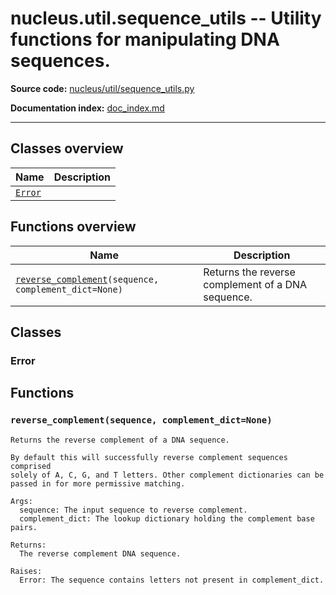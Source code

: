 # nucleus.util.sequence_utils -- Utility functions for manipulating DNA sequences.
**Source code:** [nucleus/util/sequence_utils.py](https://github.com/google/nucleus/tree/master/nucleus/util/sequence_utils.py)

**Documentation index:** [doc_index.md](../../doc_index.md)

---


## Classes overview
Name | Description
-----|------------
[`Error`](#error) | 

## Functions overview
Name | Description
-----|------------
[`reverse_complement`](#reverse_complement)`(sequence, complement_dict=None)` | Returns the reverse complement of a DNA sequence.

## Classes
### Error


## Functions
<a name="reverse_complement"></a>
### `reverse_complement(sequence, complement_dict=None)`
```
Returns the reverse complement of a DNA sequence.

By default this will successfully reverse complement sequences comprised
solely of A, C, G, and T letters. Other complement dictionaries can be
passed in for more permissive matching.

Args:
  sequence: The input sequence to reverse complement.
  complement_dict: The lookup dictionary holding the complement base pairs.

Returns:
  The reverse complement DNA sequence.

Raises:
  Error: The sequence contains letters not present in complement_dict.
```

